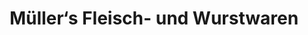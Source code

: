 ---
title: "Müller‘s Fleisch- und Wurstwaren"
url: /stendal/mueller-s-fleisch-und-wurstwaren/
shop: Metzgerei
---